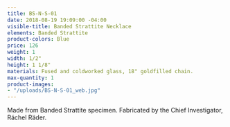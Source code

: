 ```yaml
---
title: BS-N-S-01
date: 2018-08-19 19:09:00 -04:00
visible-title: Banded Strattite Necklace
elements: Banded Strattite
product-colors: Blue
price: 126
weight: 1
width: 1/2"
height: 1 1/8"
materials: Fused and coldworked glass, 18" goldfilled chain.
max-quantity: 1
product-images:
- "/uploads/BS-N-S-01_web.jpg"
---
```


Made from Banded Strattite specimen. Fabricated by the Chief Investigator, Ráchel Räder.